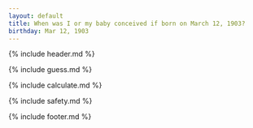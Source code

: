 ```yaml
---
layout: default
title: When was I or my baby conceived if born on March 12, 1903?
birthday: Mar 12, 1903
---
```


{% include header.md %}

{% include guess.md %}

{% include calculate.md %}

{% include safety.md %}

{% include footer.md %}



